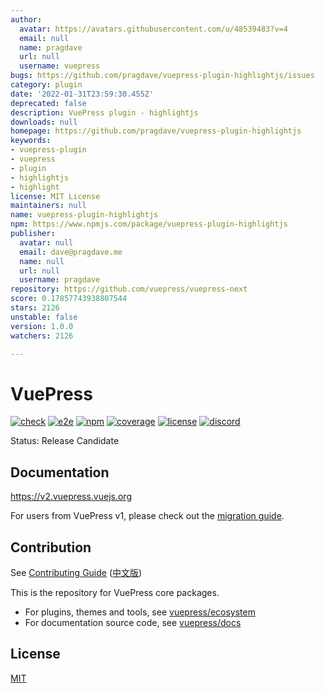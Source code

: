```yaml
---
author:
  avatar: https://avatars.githubusercontent.com/u/48539483?v=4
  email: null
  name: pragdave
  url: null
  username: vuepress
bugs: https://github.com/pragdave/vuepress-plugin-highlightjs/issues
category: plugin
date: '2022-01-31T23:59:30.455Z'
deprecated: false
description: VuePress plugin - highlightjs
downloads: null
homepage: https://github.com/pragdave/vuepress-plugin-highlightjs
keywords:
- vuepress-plugin
- vuepress
- plugin
- highlightjs
- highlight
license: MIT License
maintainers: null
name: vuepress-plugin-highlightjs
npm: https://www.npmjs.com/package/vuepress-plugin-highlightjs
publisher:
  avatar: null
  email: dave@pragdave.me
  name: null
  url: null
  username: pragdave
repository: https://github.com/vuepress/vuepress-next
score: 0.17857743938807544
stars: 2126
unstable: false
version: 1.0.0
watchers: 2126

---
```


# VuePress

[![check](https://github.com/vuepress/core/actions/workflows/check.yml/badge.svg?branch=main)](https://github.com/vuepress/core/actions/workflows/check.yml)
[![e2e](https://github.com/vuepress/core/actions/workflows/e2e.yml/badge.svg?branch=main)](https://github.com/vuepress/core/actions/workflows/e2e.yml)
[![npm](https://badgen.net/npm/v/vuepress/next)](https://www.npmjs.com/package/vuepress)
[![coverage](https://coveralls.io/repos/github/vuepress/core/badge.svg?branch=main)](https://coveralls.io/github/vuepress/core?branch=main)
[![license](https://badgen.net/github/license/vuepress/core)](https://github.com/vuepress/core/blob/main/LICENSE)
[![discord](https://badgen.net/discord/online-members/ptFjefy6H5?icon=discord&label=discord)](https://discord.gg/ptFjefy6H5)

Status: Release Candidate

## Documentation

https://v2.vuepress.vuejs.org

For users from VuePress v1, please check out the [migration guide](https://v2.vuepress.vuejs.org/guide/migration.html).

## Contribution

See [Contributing Guide](https://github.com/vuepress/core/blob/main/CONTRIBUTING.md) ([中文版](https://github.com/vuepress/core/blob/main/CONTRIBUTING_zh.md))

This is the repository for VuePress core packages.

- For plugins, themes and tools, see [vuepress/ecosystem](https://github.com/vuepress/ecosystem)
- For documentation source code, see [vuepress/docs](https://github.com/vuepress/docs)

## License

[MIT](https://github.com/vuepress/core/blob/main/LICENSE)
